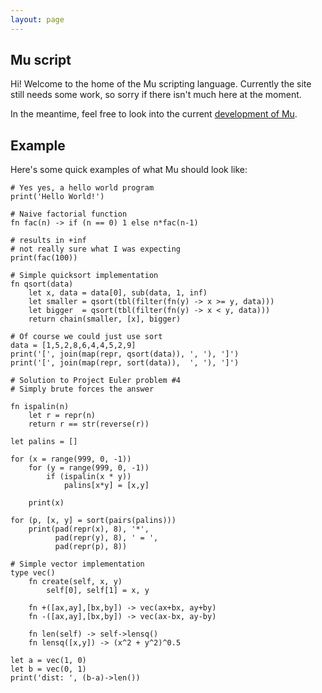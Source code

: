 ```yaml
---
layout: page
---
```


Mu script
---------
Hi! Welcome to the home of the Mu scripting language. Currently
the site still needs some work, so sorry if there isn't much here
at the moment.

In the meantime, feel free to look into the current
[development of Mu]({{site.github}}/mu).

Example
-------
Here's some quick examples of what Mu should look like:

~~~ mu
# Yes yes, a hello world program
print('Hello World!')
~~~

~~~ mu
# Naive factorial function
fn fac(n) -> if (n == 0) 1 else n*fac(n-1)

# results in +inf
# not really sure what I was expecting
print(fac(100))
~~~

~~~ mu
# Simple quicksort implementation
fn qsort(data)
    let x, data = data[0], sub(data, 1, inf)
    let smaller = qsort(tbl(filter(fn(y) -> x >= y, data)))
    let bigger  = qsort(tbl(filter(fn(y) -> x < y, data)))
    return chain(smaller, [x], bigger)

# Of course we could just use sort
data = [1,5,2,8,6,4,4,5,2,9]
print('[', join(map(repr, qsort(data)), ', '), ']')
print('[', join(map(repr, sort(data)),  ', '), ']')
~~~

~~~ mu
# Solution to Project Euler problem #4
# Simply brute forces the answer

fn ispalin(n)
    let r = repr(n)
    return r == str(reverse(r))

let palins = []

for (x = range(999, 0, -1))
    for (y = range(999, 0, -1))
        if (ispalin(x * y))
            palins[x*y] = [x,y]

    print(x)

for (p, [x, y] = sort(pairs(palins)))
    print(pad(repr(x), 8), '*',
          pad(repr(y), 8), ' = ',
          pad(repr(p), 8))
~~~

~~~ mu
# Simple vector implementation
type vec()
    fn create(self, x, y)
        self[0], self[1] = x, y

    fn +([ax,ay],[bx,by]) -> vec(ax+bx, ay+by)
    fn -([ax,ay],[bx,by]) -> vec(ax-bx, ay-by)

    fn len(self) -> self->lensq()
    fn lensq([x,y]) -> (x^2 + y^2)^0.5

let a = vec(1, 0)
let b = vec(0, 1)
print('dist: ', (b-a)->len())
~~~
